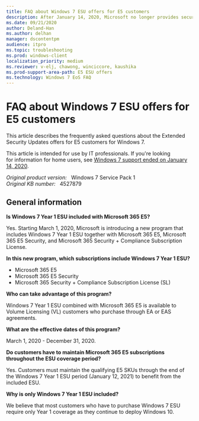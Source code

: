 ```yaml
---
title: FAQ about Windows 7 ESU offers for E5 customers
description: After January 14, 2020, Microsoft no longer provides security updates or support for computers that run Windows 7.
ms.date: 09/21/2020
author: Deland-Han
ms.author: delhan
manager: dscontentpm
audience: itpro
ms.topic: troubleshooting
ms.prod: windows-client
localization_priority: medium
ms.reviewer: v-elj, chawong, winciccore, kaushika
ms.prod-support-area-path: E5 ESU offers
ms.technology: Windows 7 EoS FAQ
---
```

# FAQ about Windows 7 ESU offers for E5 customers

This article describes the frequently asked questions about the Extended Security Updates offers for E5 customers for Windows 7.

This article is intended for use by IT professionals. If you're looking for information for home users, see [Windows 7 support ended on January 14, 2020](https://support.microsoft.com/help/4057281/windows-7-support-will-end-on-january-14-2020).  

_Original product version:_ &nbsp; Windows 7 Service Pack 1  
_Original KB number:_ &nbsp; 4527879

## General information

**Is Windows 7 Year 1 ESU included with Microsoft 365 E5?**

Yes. Starting March 1, 2020, Microsoft is introducing a new program that includes Windows 7 Year 1 ESU together with Microsoft 365 E5, Microsoft 365 E5 Security, and Microsoft 365 Security + Compliance Subscription License.  

**In this new program, which subscriptions include Windows 7 Year 1 ESU?**

- Microsoft 365 E5
- Microsoft 365 E5 Security
- Microsoft 365 Security + Compliance Subscription License (SL)  
 
**Who can take advantage of this program?**

Windows 7 Year 1 ESU combined with Microsoft 365 E5 is available to Volume Licensing (VL) customers who purchase through EA or EAS agreements.  

**What are the effective dates of this program?**

March 1, 2020 - December 31, 2020.  

**Do customers have to maintain Microsoft 365 E5 subscriptions throughout the ESU coverage period?**

Yes. Customers must maintain the qualifying E5 SKUs through the end of the Windows 7 Year 1 ESU period (January 12, 2021) to benefit from the included ESU.  
 
**Why is only Windows 7 Year 1 ESU included?**

We believe that most customers who have to purchase Windows 7 ESU require only Year 1 coverage as they continue to deploy Windows 10.
